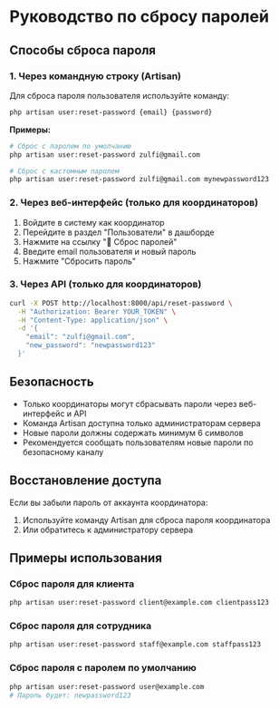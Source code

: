 # Руководство по сбросу паролей

## Способы сброса пароля

### 1. Через командную строку (Artisan)

Для сброса пароля пользователя используйте команду:

```bash
php artisan user:reset-password {email} {password}
```

**Примеры:**
```bash
# Сброс с паролем по умолчанию
php artisan user:reset-password zulfi@gmail.com

# Сброс с кастомным паролем
php artisan user:reset-password zulfi@gmail.com mynewpassword123
```

### 2. Через веб-интерфейс (только для координаторов)

1. Войдите в систему как координатор
2. Перейдите в раздел "Пользователи" в дашборде
3. Нажмите на ссылку "🔑 Сброс паролей"
4. Введите email пользователя и новый пароль
5. Нажмите "Сбросить пароль"

### 3. Через API (только для координаторов)

```bash
curl -X POST http://localhost:8000/api/reset-password \
  -H "Authorization: Bearer YOUR_TOKEN" \
  -H "Content-Type: application/json" \
  -d '{
    "email": "zulfi@gmail.com",
    "new_password": "newpassword123"
  }'
```

## Безопасность

- Только координаторы могут сбрасывать пароли через веб-интерфейс и API
- Команда Artisan доступна только администраторам сервера
- Новые пароли должны содержать минимум 6 символов
- Рекомендуется сообщать пользователям новые пароли по безопасному каналу

## Восстановление доступа

Если вы забыли пароль от аккаунта координатора:

1. Используйте команду Artisan для сброса пароля координатора
2. Или обратитесь к администратору сервера

## Примеры использования

### Сброс пароля для клиента
```bash
php artisan user:reset-password client@example.com clientpass123
```

### Сброс пароля для сотрудника
```bash
php artisan user:reset-password staff@example.com staffpass123
```

### Сброс пароля с паролем по умолчанию
```bash
php artisan user:reset-password user@example.com
# Пароль будет: newpassword123
```





